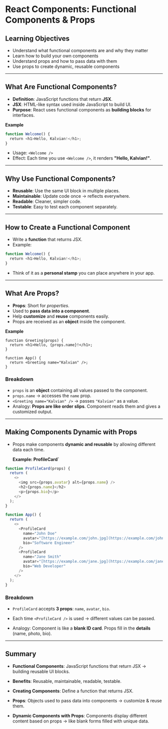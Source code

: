 # React Components: Functional Components & Props

## Learning Objectives

- Understand what functional components are and why they matter
- Learn how to build your own components
- Understand props and how to pass data with them
- Use props to create dynamic, reusable components

---

## What Are Functional Components?

- **Definition**: JavaScript functions that return **JSX**.
- **JSX**: HTML-like syntax used inside JavaScript to build UI.
- **Purpose**: React uses functional components as **building blocks** for interfaces.

**Example**  
```js
function Welcome() {  
  return <h1>Hello, Kalvian!</h1>;  
}
```

- Usage: `<Welcome />`
- Effect: Each time you use `<Welcome />`, it renders **"Hello, Kalvian!"**.

---

## Why Use Functional Components?

- **Reusable**: Use the same UI block in multiple places.
- **Maintainable**: Update code once → reflects everywhere.
- **Readable**: Cleaner, simpler code.
- **Testable**: Easy to test each component separately.

---

## How to Create a Functional Component

- Write a **function** that returns JSX.
- Example:

```js
function Welcome() {  
  return <h1>Hello, Kalvian!</h1>;  
}
```
- Think of it as a **personal stamp** you can place anywhere in your app.

---

## What Are Props?

- **Props**: Short for _properties_.
- Used to **pass data into a component**.
- Help **customize** and **reuse** components easily.
- Props are received as an **object** inside the component.

**Example**

```
function Greeting(props) {  
  return <h1>Hello, {props.name}!</h1>;  
}

```

```
function App() {  
  return <Greeting name="Kalvian" />;  
}

```
### Breakdown

- `props` is an **object** containing all values passed to the component.
- `props.name` → accesses the `name` prop.
- `<Greeting name="Kalvian" />` → passes `"Kalvian"` as a value.
- Analogy: **Props are like order slips**. Component reads them and gives a customized output.

---

## Making Components Dynamic with Props

- Props make components **dynamic and reusable** by allowing different data each time.

	**Example: ProfileCard`**

```js
function ProfileCard(props) {  
  return (  
    <>  
      <img src={props.avatar} alt={props.name} />  
      <h2>{props.name}</h2>  
      <p>{props.bio}</p>  
    </>  
  );  
}

function App() {  
  return (  
    <>  
      <ProfileCard  
        name="John Doe"  
        avatar="[https://example.com/john.jpg](https://example.com/john.jpg)"  
        bio="Software Engineer"  
      />  
      <ProfileCard  
        name="Jane Smith"  
        avatar="[https://example.com/jane.jpg](https://example.com/jane.jpg)"  
        bio="Web Developer"  
      />  
    </>  
  );  
}

```
### Breakdown

- `ProfileCard` accepts **3 props**: `name`, `avatar`, `bio`.
    
- Each time `<ProfileCard />` is used → different values can be passed.
    
- Analogy: Component is like a **blank ID card**. Props fill in the **details** (name, photo, bio).
    

---

## Summary

- **Functional Components**: JavaScript functions that return JSX → building reusable UI blocks.
    
- **Benefits**: Reusable, maintainable, readable, testable.
    
- **Creating Components**: Define a function that returns JSX.
    
- **Props**: Objects used to pass data into components → customize & reuse them.
    
- **Dynamic Components with Props**: Components display different content based on props → like blank forms filled with unique data.